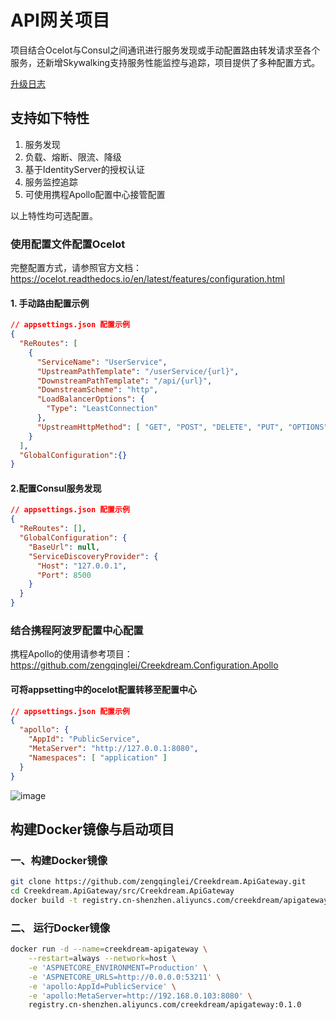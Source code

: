 # API网关项目

项目结合Ocelot与Consul之间通讯进行服务发现或手动配置路由转发请求至各个服务，还新增Skywalking支持服务性能监控与追踪，项目提供了多种配置方式。

[升级日志](https://github.com/zengqinglei/Creekdream.ApiGateway/releases)

## 支持如下特性
1. 服务发现
2. 负载、熔断、限流、降级
3. 基于IdentityServer的授权认证
4. 服务监控追踪
5. 可使用携程Apollo配置中心接管配置

以上特性均可选配置。

### 使用配置文件配置Ocelot

完整配置方式，请参照官方文档：https://ocelot.readthedocs.io/en/latest/features/configuration.html

#### 1. 手动路由配置示例
``` json
// appsettings.json 配置示例
{
  "ReRoutes": [
    {
      "ServiceName": "UserService",
      "UpstreamPathTemplate": "/userService/{url}",
      "DownstreamPathTemplate": "/api/{url}",
      "DownstreamScheme": "http",
      "LoadBalancerOptions": {
        "Type": "LeastConnection"
      },
      "UpstreamHttpMethod": [ "GET", "POST", "DELETE", "PUT", "OPTIONS" ]
    }
  ],
  "GlobalConfiguration":{}
}
```

#### 2.配置Consul服务发现
``` json
// appsettings.json 配置示例
{
  "ReRoutes": [],
  "GlobalConfiguration": {
    "BaseUrl": null,
    "ServiceDiscoveryProvider": {
      "Host": "127.0.0.1",
      "Port": 8500
    }
  }
}
```

### 结合携程阿波罗配置中心配置

携程Apollo的使用请参考项目：https://github.com/zengqinglei/Creekdream.Configuration.Apollo

#### 可将appsetting中的ocelot配置转移至配置中心
``` json
// appsettings.json 配置示例
{
  "apollo": {
    "AppId": "PublicService",
    "MetaServer": "http://127.0.0.1:8080",
    "Namespaces": [ "application" ]
  }
}
```
![image](https://user-images.githubusercontent.com/7374317/44725672-796bdc00-ab08-11e8-9942-5a2ecd6f954c.png)

## 构建Docker镜像与启动项目

### 一、构建Docker镜像

``` bash
git clone https://github.com/zengqinglei/Creekdream.ApiGateway.git
cd Creekdream.ApiGateway/src/Creekdream.ApiGateway
docker build -t registry.cn-shenzhen.aliyuncs.com/creekdream/apigateway:0.1.1 .
```

### 二、 运行Docker镜像

``` bash
docker run -d --name=creekdream-apigateway \
    --restart=always --network=host \
    -e 'ASPNETCORE_ENVIRONMENT=Production' \
    -e 'ASPNETCORE_URLS=http://0.0.0.0:53211' \
    -e 'apollo:AppId=PublicService' \
    -e 'apollo:MetaServer=http://192.168.0.103:8080' \
    registry.cn-shenzhen.aliyuncs.com/creekdream/apigateway:0.1.0
```
